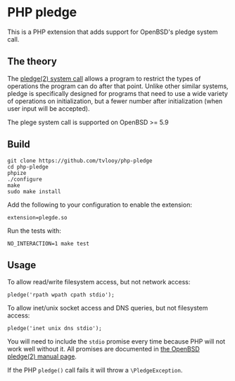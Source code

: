 # PHP pledge

This is a PHP extension that adds support for OpenBSD's pledge system call.

## The theory

The [pledge(2) system call](http://man.openbsd.org/OpenBSD-current/man2/pledge.2) allows a program to restrict the types of operations the program can do after that point. Unlike other similar systems, pledge is specifically designed for programs that need to use a wide variety of operations on initialization, but a fewer number after initialization (when user input will be accepted).

The plege system call is supported on OpenBSD >= 5.9

## Build

```
git clone https://github.com/tvlooy/php-pledge
cd php-pledge
phpize
./configure
make
sudo make install
```

Add the following to your configuration to enable the extension:

```
extension=plegde.so
```

Run the tests with:

```
NO_INTERACTION=1 make test
```

## Usage

To allow read/write filesystem access, but not network access:

```
pledge('rpath wpath cpath stdio');
```

To allow inet/unix socket access and DNS queries, but not filesystem access:

```
pledge('inet unix dns stdio');
```

You will need to include the ```stdio``` promise every time because PHP will not work well without it. 
All promises are documented in [the OpenBSD pledge(2) manual page](http://man.openbsd.org/OpenBSD-current/man2/pledge.2).

If the PHP ```pledge()``` call fails it will throw a ```\PledgeException```.

